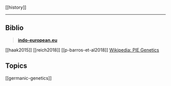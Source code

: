 [[history]]

---

## Biblio

> **[indo-european.eu](https://indo-european.eu/)**


[[haak2015]]
[[reich2018]]
[[p-barros-et-al2018]]
[Wikipedia: PIE Genetics](https://en.wikipedia.org/wiki/Proto-Indo-Europeans#Genetics)

## Topics

[[germanic-genetics]]